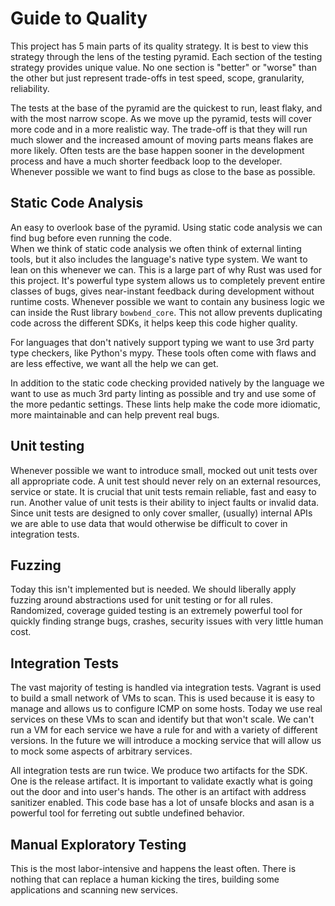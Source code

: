 
# Guide to Quality

This project has 5 main parts of its quality strategy.  It is best to view this strategy through the lens of the 
testing pyramid.  Each section of the testing strategy provides unique value.  No one section is "better" or "worse" 
than the other but just represent trade-offs in test speed, scope, granularity, reliability.

The tests at the base of the pyramid are the quickest to run, least flaky, and with the most narrow scope.  As we 
move up the pyramid, tests will cover more code and in a more realistic way.  The trade-off is that they will run 
much slower and the increased amount of moving parts means flakes are more likely.  Often tests are the base happen 
sooner in the development process and have a much shorter feedback loop to the developer.  Whenever possible we want 
to find bugs as close to the base as possible.

## Static Code Analysis

An easy to overlook base of the pyramid.  Using static code analysis we can find bug before even running the code.  
When we think of static code analysis we often think of external linting tools, but it also includes the language's 
native type system.  We want to lean on this whenever we can.  This is a large part of why Rust was used for this 
project.  It's powerful type system allows us to completely prevent entire classes of bugs, gives near-instant 
feedback during development without runtime costs.  Whenever possible we want to contain any business logic we can 
inside the Rust library `bowbend_core`.  This not allow prevents duplicating code across the different SDKs, it 
helps keep this code higher quality.

For languages that don't natively support typing we want to use 3rd party type checkers, like Python's mypy.  These 
tools often come with flaws and are less effective, we want all the help we can get.

In addition to the static code checking provided natively by the language we want to use as much 3rd party linting 
as possible and try and use some of the more pedantic settings.  These lints help make the code more idiomatic, more 
maintainable and can help prevent real bugs.

## Unit testing

Whenever possible we want to introduce small, mocked out unit tests over all appropriate code.  A unit test should 
never rely on an external resources, service or state.  It is crucial that unit tests remain reliable, fast and easy 
to run.  Another value of unit tests is their ability to inject faults or invalid data.  Since unit tests are 
designed to only cover smaller, (usually) internal APIs we are able to use data that would otherwise be difficult to 
cover in integration tests.

## Fuzzing

Today this isn't implemented but is needed.  We should liberally apply fuzzing around abstractions used for unit 
testing or for all rules.  Randomized, coverage guided testing is an extremely powerful tool for quickly finding 
strange bugs, crashes, security issues with very little human cost.


## Integration Tests

The vast majority of testing is handled via integration tests.  Vagrant is used to build a small network of VMs to 
scan.  This is used because it is easy to manage and allows us to configure ICMP on some hosts.  Today we use real 
services on these VMs to scan and identify but that won't scale.  We can't run a VM for each service we have a rule 
for and with a variety of different versions.  In the future we will introduce a mocking service that will allow us 
to mock some aspects of arbitrary services.  

All integration tests are run twice.  We produce two artifacts for the SDK.  One is the release artifact.  It is 
important to validate exactly what is going out the door and into user's hands.  The other is an artifact with address 
sanitizer enabled.  This code base has a lot of unsafe blocks and asan is a powerful tool for ferreting out 
subtle undefined behavior.

## Manual Exploratory Testing

This is the most labor-intensive and happens the least often.  There is nothing that can replace a human kicking the 
tires, building some applications and scanning new services.  